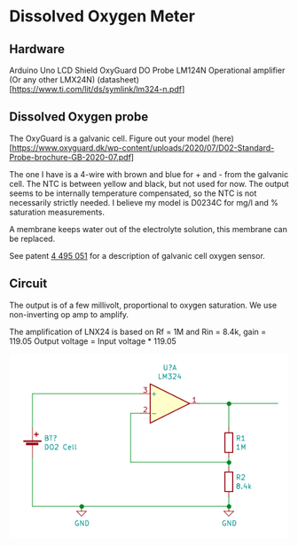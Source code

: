 # Dissolved Oxygen Meter

## Hardware
Arduino Uno
LCD Shield
OxyGuard DO Probe
LM124N Operational amplifier (Or any other LMX24N) (datasheet)[https://www.ti.com/lit/ds/symlink/lm324-n.pdf]

## Dissolved Oxygen probe
The OxyGuard is a galvanic cell. Figure out your model (here)[https://www.oxyguard.dk/wp-content/uploads/2020/07/D02-Standard-Probe-brochure-GB-2020-07.pdf]

The one I have is a 4-wire with brown and blue for + and - from the galvanic cell. The NTC is between yellow and black, but not used for now. The output seems to be internally temperature compensated, so the NTC is not necessarily strictly needed. I believe my model is D0234C for mg/l and % saturation measurements.

A membrane keeps water out of the electrolyte solution, this membrane can be replaced.

See patent [4 495 051](https://patentimages.storage.googleapis.com/b0/aa/33/e8c414c19d55d3/US4495051.pdf) for a description of galvanic cell oxygen sensor.

## Circuit

The output is of a few millivolt, proportional to oxygen saturation. We use non-inverting op amp to amplify.

The amplification of LNX24 is based on Rf = 1M and Rin = 8.4k, gain = 119.05
Output voltage = Input voltage * 119.05

![schematic](img/schematic.png)